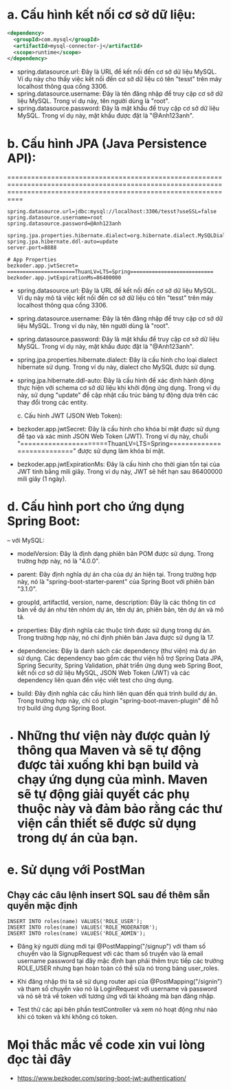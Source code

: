 # a. Cấu hình kết nối cơ sở dữ liệu:

```xml
<dependency>
  <groupId>com.mysql</groupId>
  <artifactId>mysql-connector-j</artifactId>
  <scope>runtime</scope>
</dependency>
```

- spring.datasource.url: Đây là URL để kết nối đến cơ sở dữ liệu MySQL. Ví dụ này cho thấy việc kết nối đến cơ sở dữ liệu có tên "tesst" trên máy localhost thông qua cổng 3306.
- spring.datasource.username: Đây là tên đăng nhập để truy cập cơ sở dữ liệu MySQL. Trong ví dụ này, tên người dùng là "root".
- spring.datasource.password: Đây là mật khẩu để truy cập cơ sở dữ liệu MySQL. Trong ví dụ này, mật khẩu được đặt là "@Anh123anh".

# b. Cấu hình JPA (Java Persistence API):

======================================================================================================================================================================

```
spring.datasource.url=jdbc:mysql://localhost:3306/tesst?useSSL=false
spring.datasource.username=root
spring.datasource.password=@Anh123anh

spring.jpa.properties.hibernate.dialect=org.hibernate.dialect.MySQLDialect
spring.jpa.hibernate.ddl-auto=update
server.port=8888

# App Properties
bezkoder.app.jwtSecret= ======================ThuanLV=LTS=Spring===========================
bezkoder.app.jwtExpirationMs=86400000
```

- spring.datasource.url: Đây là URL để kết nối đến cơ sở dữ liệu MySQL. Ví dụ này mô tả việc kết nối đến cơ sở dữ liệu có tên "tesst" trên máy localhost thông qua cổng 3306.

- spring.datasource.username: Đây là tên đăng nhập để truy cập cơ sở dữ liệu MySQL. Trong ví dụ này, tên người dùng là "root".

- spring.datasource.password: Đây là mật khẩu để truy cập cơ sở dữ liệu MySQL. Trong ví dụ này, mật khẩu được đặt là "@Anh123anh".

- spring.jpa.properties.hibernate.dialect: Đây là cấu hình cho loại dialect hibernate sử dụng. Trong ví dụ này, dialect cho MySQL được sử dụng.

- spring.jpa.hibernate.ddl-auto: Đây là cấu hình để xác định hành động thực hiện với schema cơ sở dữ liệu khi khởi động ứng dụng. Trong ví dụ này, sử dụng "update" để cập nhật cấu trúc bảng tự động dựa trên các thay đổi trong các entity.

  c. Cấu hình JWT (JSON Web Token):

- bezkoder.app.jwtSecret: Đây là cấu hình cho khóa bí mật được sử dụng để tạo và xác minh JSON Web Token (JWT). Trong ví dụ này, chuỗi "======================ThuanLV=LTS=Spring===========================" được sử dụng làm khóa bí mật.
- bezkoder.app.jwtExpirationMs: Đây là cấu hình cho thời gian tồn tại của JWT tính bằng mili giây. Trong ví dụ này, JWT sẽ hết hạn sau 86400000 mili giây (1 ngày).

# d. Cấu hình port cho ứng dụng Spring Boot:

– với MySQL:

- modelVersion: Đây là định dạng phiên bản POM được sử dụng. Trong trường hợp này, nó là "4.0.0".

- parent: Đây định nghĩa dự án cha của dự án hiện tại. Trong trường hợp này, nó là "spring-boot-starter-parent" của Spring Boot với phiên bản "3.1.0".

- groupId, artifactId, version, name, description: Đây là các thông tin cơ bản về dự án như tên nhóm dự án, tên dự án, phiên bản, tên dự án và mô tả.

- properties: Đây định nghĩa các thuộc tính được sử dụng trong dự án. Trong trường hợp này, nó chỉ định phiên bản Java được sử dụng là 17.

- dependencies: Đây là danh sách các dependency (thư viện) mà dự án sử dụng. Các dependency bao gồm các thư viện hỗ trợ Spring Data JPA, Spring Security, Spring Validation, phát triển ứng dụng web Spring Boot, kết nối cơ sở dữ liệu MySQL, JSON Web Token (JWT) và các dependency liên quan đến việc viết test cho ứng dụng.

- build: Đây định nghĩa các cấu hình liên quan đến quá trình build dự án. Trong trường hợp này, chỉ có plugin "spring-boot-maven-plugin" để hỗ trợ build ứng dụng Spring Boot.
- # Những thư viện này được quản lý thông qua Maven và sẽ tự động được tải xuống khi bạn build và chạy ứng dụng của mình. Maven sẽ tự động giải quyết các phụ thuộc này và đảm bảo rằng các thư viện cần thiết sẽ được sử dụng trong dự án của bạn.

# e. Sử dụng với PostMan

## Chạy các câu lệnh insert SQL sau để thêm sẵn quyền mặc định

```
INSERT INTO roles(name) VALUES('ROLE_USER');
INSERT INTO roles(name) VALUES('ROLE_MODERATOR');
INSERT INTO roles(name) VALUES('ROLE_ADMIN');
```

- Đăng ký người dùng mới tại @PostMapping("/signup") với tham số chuyền vào là SignupRequest với các tham số truyền vào là email username password tại đây mặc định bạn phải thêm trực tiếp các trường ROLE_USER nhưng bạn hoàn toàn có thể sửa nó trong bảng user_roles.

- Khi đăng nhập thì ta sẽ sử dụng router api của @PostMapping("/signin") và tham số chuyền vào nó là LoginRequest với username và password và nó sẽ trả về token với tương ứng với tài khoảng mà bạn đăng nhập.

- Test thử các api bên phần testController và xem nó hoạt động như nào khi có token và khi không có token.

# Mọi thắc mắc về code xin vui lòng đọc tài đây

- https://www.bezkoder.com/spring-boot-jwt-authentication/
